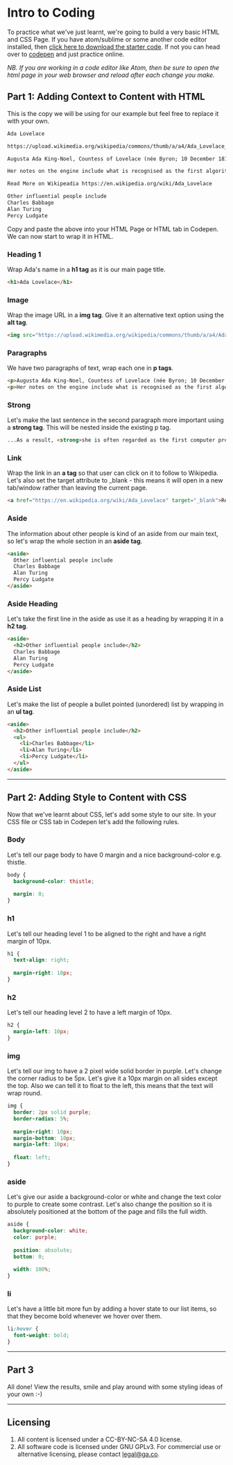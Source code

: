 # Intro to Coding
To practice what we've just learnt, we're going to build a very basic HTML and CSS Page. If you have atom/sublime or some another code editor installed, then [click here to download the starter code](https://github.com/wdi-sg/intro-to-coding/archive/master.zip). If not you can head over to [codepen](http://codepen.io/pen) and just practice online.

_NB. If you are working in a code editor like Atom, then be sure to open the html page in your web browser and reload after each change you make._

## Part 1: Adding Context to Content with HTML
This is the copy we will be using for our example but feel free to replace it with your own.
```txt
Ada Lovelace

https://upload.wikimedia.org/wikipedia/commons/thumb/a/a4/Ada_Lovelace_portrait.jpg/220px-Ada_Lovelace_portrait.jpg" alt="image desc

Augusta Ada King-Noel, Countess of Lovelace (née Byron; 10 December 1815 – 27 November 1852) was an English mathematician and writer, chiefly known for her work on Charles Babbage's early mechanical general-purpose computer, the Analytical Engine. 

Her notes on the engine include what is recognised as the first algorithm intended to be carried out by a machine. As a result, she is often regarded as the first computer programmer.

Read More on Wikipeadia https://en.wikipedia.org/wiki/Ada_Lovelace

Other influential people include
Charles Babbage
Alan Turing
Percy Ludgate
```

Copy and paste the above into your HTML Page or HTML tab in Codepen. We can now start to wrap it in HTML.

### Heading 1

Wrap Ada's name in a __h1 tag__ as it is our main page title.
```html
<h1>Ada Lovelace</h1>
```

### Image
Wrap the image URL in a __img tag__. Give it an alternative text option using the __alt tag__.
```html
<img src="https://upload.wikimedia.org/wikipedia/commons/thumb/a/a4/Ada_Lovelace_portrait.jpg/220px-Ada_Lovelace_portrait.jpg" alt="Ada Lovelace">
```

### Paragraphs
We have two paragraphs of text, wrap each one in __p tags__.
```html
<p>Augusta Ada King-Noel, Countess of Lovelace (née Byron; 10 December 1815 – 27 November 1852) was an English mathematician and writer, chiefly known for her work on Charles Babbage's early mechanical general-purpose computer, the Analytical Engine.</p>
<p>Her notes on the engine include what is recognised as the first algorithm intended to be carried out by a machine. As a result, she is often regarded as the first computer programmer.</p>
```

### Strong
Let's make the last sentence in the second paragraph more important using a __strong tag__. This will be nested inside the existing p tag.
```html
...As a result, <strong>she is often regarded as the first computer programmer.</strong></p>
```

### Link
Wrap the link in an __a tag__ so that user can click on it to follow to Wikipedia. Let's also set the target attribute to _blank - this means it will open in a new tab/window rather than leaving the current page.
```html
<a href="https://en.wikipedia.org/wiki/Ada_Lovelace" target="_blank">Read More on Wikipedia</a>
```

### Aside
The information about other people is kind of an aside from our main text, so let's wrap the whole section in an __aside tag__. 

```html
<aside>
  Other influential people include
  Charles Babbage
  Alan Turing
  Percy Ludgate
</aside>
```

### Aside Heading
Let's take the first line in the aside as use it as a heading by wrapping it in a __h2 tag__. 
```html
<aside>
  <h2>Other influential people include</h2>
  Charles Babbage
  Alan Turing
  Percy Ludgate
</aside>
```
### Aside List
Let's make the list of people a bullet pointed (unordered) list by wrapping in an __ul tag__. 
```html
<aside>
  <h2>Other influential people include</h2>
  <ul>
    <li>Charles Babbage</li>
    <li>Alan Turing</li>
    <li>Percy Ludgate</li>
  </ul>
</aside>
```
---

## Part 2: Adding Style to Content with CSS
Now that we've learnt about CSS, let's add some style to our site. In your CSS file or CSS tab in Codepen let's add the following rules. 

### Body
Let's tell our page body to have 0 margin and a nice background-color e.g. thistle.
```css
body {
  background-color: thistle;
  
  margin: 0;
}
```

### h1
Let's tell our heading level 1 to be aligned to the right and have a right margin of 10px.
```css
h1 {
  text-align: right;
  
  margin-right: 10px;
}
```

### h2
Let's tell our heading level 2 to have a left margin of 10px.
```css
h2 {
  margin-left: 10px;
}
```

### img
Let's tell our img to have a 2 pixel wide solid border in purple. Let's change the corner radius to be 5px. Let's give it a 10px margin on all sides except the top. Also we can tell it to float to the left, this means that the text will wrap round.
```css
img {
  border: 2px solid purple;
  border-radius: 5%;
  
  margin-right: 10px;
  margin-bottom: 10px;
  margin-left: 10px;
  
  float: left;
}
```

### aside
Let's give our aside a background-color or white and change the text color to purple to create some contrast. Let's also change the position so it is absolutely positioned at the bottom of the page and fills the full width.

```css
aside {
  background-color: white;
  color: purple;
  
  position: absolute;
  bottom: 0;
  
  width: 100%;
}
```

### li
Let's have a little bit more fun by adding a hover state to our list items, so that they become bold whenever we hover over them.
```css
li:hover {
  font-weight: bold;
}
```
---

## Part 3
All done! View the results, smile and play around with some styling ideas of your own :-) 

---

## Licensing
1. All content is licensed under a CC-BY-NC-SA 4.0 license.
2. All software code is licensed under GNU GPLv3. For commercial use or alternative licensing, please contact legal@ga.co.
